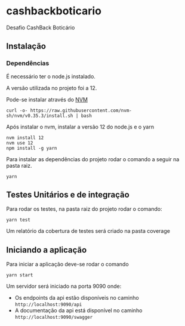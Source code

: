 # cashbackboticario
Desafio CashBack Boticário

## Instalação

### Dependências
É necessário ter o node.js instalado.

A versão utilizada no projeto foi a 12.

Pode-se instalar através do [NVM](https://github.com/nvm-sh/nvm)
```
curl -o- https://raw.githubusercontent.com/nvm-sh/nvm/v0.35.3/install.sh | bash

```

Após instalar o nvm, instalar a versão 12 do node.js e o yarn
```
nvm install 12
nvm use 12
npm install -g yarn
```

Para instalar as dependências do projeto rodar o comando a seguir na pasta raiz.
```
yarn
```

## Testes Unitários e de integração
Para rodar os testes, na pasta raiz do projeto rodar o comando:
```
yarn test
```
Um relatório da cobertura de testes será criado na pasta coverage

## Iniciando a aplicação
Para iniciar a aplicação deve-se rodar o comando
```
yarn start
```

Um servidor será iniciado na porta 9090 onde:
- Os endpoints da api estão disponíveis no caminho `http://localhost:9090/api`
- A documentação da api está disponível no caminho `http://localhost:9090/swagger`
